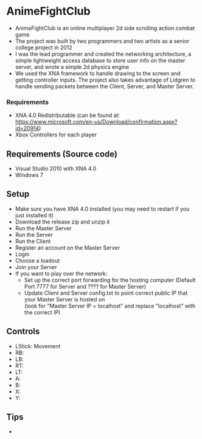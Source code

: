 # AnimeFightClub

- AnimeFightClub is an online multiplayer 2d side scrolling action combat game
- The project was built by two programmers and two artists as a senior college project in 2012
- I was the lead programmer and created the networking architecture, a simple lightweight access database to store user info on the master server, and wrote a simple 2d physics engine
- We used the XNA framework to handle drawing to the screen and getting controller inputs. The project also takes advantage of Lidgren to handle sending packets between the Client, Server, and Master Server.

### Requirements
- XNA 4.0 Redistributable (can be found at: https://www.microsoft.com/en-us/Download/confirmation.aspx?id=20914)
- Xbox Controllers for each player

## Requirements (Source code)

- Visual Studio 2010 with XNA 4.0
- Windows 7

## Setup

- Make sure you have XNA 4.0 installed (you may need to restart if you just installed it)
- Download the release zip and unzip it
- Run the Master Server
- Run the Server
- Run the Client
- Register an account on the Master Server
- Login
- Choose a loadout
- Join your Server
- If you want to play over the network:
  - Set up the correct port forwarding for the hosting computer (Default Port 7777 for Server and ???? for Master Server)
  - Update Client and Server config.txt to point correct public IP that your Master Server is hosted on  
    (look for "Master Server IP = localhost" and replace "localhost" with the correct IP)

## Controls

- LStick: Movement
- RB: 
- LB: 
- RT: 
- LT: 
- A: 
- B: 
- X: 
- Y: 

## Tips

- 
